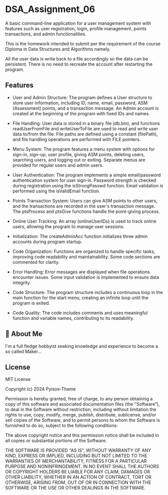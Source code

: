 
# DSA_Assignment_06

A basic command-line application for a user management system with features such as user registration, login, profile management, points transactions, and admin functionalities.

This is the homework intended to submit per the requirement of the course Diploma in Data Structures and Algorithms namely.

All the user data is write back to a file accordingly so the data can be persistent. There is no need to recreate the account after restarting the program.


## Features

- User and Admin Structure:
The program defines a User structure to store user information, including ID, name, email, password, ASM (Assessment) points, and a transaction message.
An Admin account is created at the beginning of the program with fixed IDs and names.

- File Handling:
User data is stored in a binary file (db.bin), and functions readUserFromFile and writeUserToFile are used to read and write user data to/from the file.
File paths are defined using a constant (filePath), and file handling operations are performed with FILE pointers.

- Menu System:
The program features a menu system with options for sign-in, sign-up, user profile, giving ASM points, deleting users, searching users, and logging out or exiting.
Separate menus are provided for regular users and admin users.

- User Authentication:
The program implements a simple email/password authentication system for user sign-in.
Password strength is checked during registration using the isStrongPasswd function.
Email validation is performed using the isValidEmail function.

- Points Transaction System:
Users can give ASM points to other users, and the transactions are recorded in the user's transaction message.
The ptsProcess and ptsGive functions handle the point-giving process.

- Online User Tracking:
An array (onlineUserIDs) is used to track online users, allowing the program to manage user sessions.

- Initialization:
The createAdminAcc function initializes three admin accounts during program startup.

- Code Organization:
Functions are organized to handle specific tasks, improving code readability and maintainability.
Some code sections are commented for clarity.

- Error Handling:
Error messages are displayed when file operations encounter issues.
Some input validation is implemented to ensure data integrity.

- Code Structure:
The program structure includes a continuous loop in the main function for the start menu, creating an infinite loop until the program is exited.

- Code Quality:
The code includes comments and uses meaningful function and variable names, contributing to its readability.


## 🚀 About Me
I'm a full fledge hobbyist seeking knowledge and experience 
to become a so called Maker... 


## License

MIT License

Copyright (c) 2024 Pyisoe-Thame

Permission is hereby granted, free of charge, to any person obtaining a copy
of this software and associated documentation files (the "Software"), to deal
in the Software without restriction, including without limitation the rights
to use, copy, modify, merge, publish, distribute, sublicense, and/or sell
copies of the Software, and to permit persons to whom the Software is
furnished to do so, subject to the following conditions:

The above copyright notice and this permission notice shall be included in all
copies or substantial portions of the Software.

THE SOFTWARE IS PROVIDED "AS IS", WITHOUT WARRANTY OF ANY KIND, EXPRESS OR
IMPLIED, INCLUDING BUT NOT LIMITED TO THE WARRANTIES OF MERCHANTABILITY,
FITNESS FOR A PARTICULAR PURPOSE AND NONINFRINGEMENT. IN NO EVENT SHALL THE
AUTHORS OR COPYRIGHT HOLDERS BE LIABLE FOR ANY CLAIM, DAMAGES OR OTHER
LIABILITY, WHETHER IN AN ACTION OF CONTRACT, TORT OR OTHERWISE, ARISING FROM,
OUT OF OR IN CONNECTION WITH THE SOFTWARE OR THE USE OR OTHER DEALINGS IN THE
SOFTWARE.

